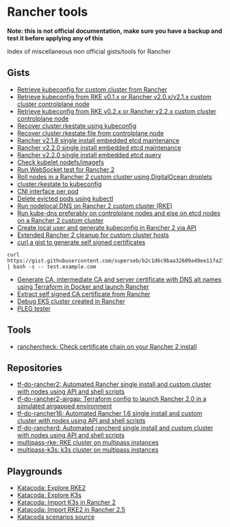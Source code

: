 # Rancher tools

**Note: this is not official documentation, make sure you have a backup and test it before applying any of this**

Index of miscellaneous non official gists/tools for Rancher

## Gists

- [Retrieve kubeconfig for custom cluster from Rancher](https://gist.github.com/superseb/f6cd637a7ad556124132ca39961789a4)
- [Retrieve kubeconfig from RKE v0.1.x or Rancher v2.0.x/v2.1.x custom cluster controlplane node](https://gist.github.com/superseb/3d8de6092ebc4b1581185197583f472a)
- [Retrieve kubeconfig from RKE v0.2.x or Rancher v2.2.x custom cluster controlplane node](https://gist.github.com/superseb/b14ed3b5535f621ad3d2aa6a4cd6443b)
- [Recover cluster.rkestate using kubeconfig](https://gist.github.com/superseb/649a64bdbca51e0cba5341d94608ae48)
- [Recover cluster.rkestate file from controlplane node](https://gist.github.com/superseb/e9f2628d1033cb20e54f6ee268683a7a)
- [Rancher v2.1.8 single install embedded etcd maintenance](https://gist.github.com/superseb/48037c0323147e603bc0197bd5ecb9b5)
- [Rancher v2.2.0 single install embedded etcd maintenance](https://gist.github.com/superseb/f223b15949c031983da2cb850f56a897)
- [Rancher v2.2.0 single install embedded etcd query](https://gist.github.com/superseb/d27253befe5e180334162c18187212fb)
- [Check kubelet nodefs/imagefs](https://gist.github.com/superseb/a4fa9640d801c54452132db8af51f2e4)
- [Run WebSocket test for Rancher 2](https://gist.github.com/superseb/89972344508e99b9336ad7eff78cb928)
- [Roll nodes in a Rancher 2 custom cluster using DigitalOcean droplets](https://gist.github.com/superseb/922f3be6eacc89fcc31a45353dc5aaf5)
- [cluster.rkestate to kubeconfig](https://gist.github.com/superseb/acb944e39c0166ec33aa1c43b5c61f8c)
- [CNI interface per pod](https://gist.github.com/superseb/4e0577a93ced88fa6fe5c39d2d778060)
- [Delete evicted pods using kubectl](https://gist.github.com/superseb/0f654d4e8945195e08fd1a2a061e0762)
- [Run nodelocal DNS on Rancher 2 custom cluster (RKE)](https://gist.github.com/superseb/0500a758cdb8bbac5dc47ca570738a1d)
- [Run kube-dns preferably on controlplane nodes and else on etcd nodes on a Rancher 2 custom cluster](https://gist.github.com/superseb/893e1d5b1e4fd19160d9611dbe63d073)
- [Create local user and generate kubeconfig in Rancher 2 via API](https://gist.github.com/superseb/cad9b87c844f166b9c9bf97f5dea1609)
- [Extended Rancher 2 cleanup for custom cluster hosts](https://gist.github.com/superseb/06539c6dcd377e118d72bfefdd444f81)
- [curl a gist to generate self signed certificates](https://gist.github.com/superseb/b2c1d6c9baa32609a49ee117a27bc700)
```
curl https://gist.githubusercontent.com/superseb/b2c1d6c9baa32609a49ee117a27bc700/raw/7cb196e974e13b213ac6ec3105971dd5e21e4c66/selfsignedcert.sh | bash -s -- test.example.com
```
- [Generate CA, intermediate CA and server certificate with DNS alt names using Terraform in Docker and launch Rancher](https://gist.github.com/superseb/14ce3c94e0d6896bb43b19b70543be67)
- [Extract self signed CA certificate from Rancher](https://gist.github.com/superseb/2732303f0c85d6aca8fab617ea262ebb)
- [Debug EKS cluster created in Rancher](https://gist.github.com/superseb/c6e8581eef5d01518b17544c07ea4032)
- [PLEG tester](https://gist.github.com/superseb/af32314125aac8e0aa7546239db55f82)

## Tools

- [ranchercheck: Check certificate chain on your Rancher 2 install](https://github.com/superseb/ranchercheck)

## Repositories

- [tf-do-rancher2: Automated Rancher single install and custom cluster with nodes using API and shell scripts](https://github.com/superseb/tf-do-rancher2)
- [tf-do-rancher2-airgap: Terraform config to launch Rancher 2.0 in a simulated airgapped environment](https://github.com/superseb/tf-do-rancher2-airgap/)
- [tf-do-rancher16: Automated Rancher 1.6 single install and custom cluster with nodes using API and shell scripts](https://github.com/superseb/tf-do-rancher16)
- [tf-do-rancherd: Automated rancherd single install and custom cluster with nodes using API and shell scripts](https://github.com/superseb/tf-do-rancherd)
- [multipass-rke: RKE cluster on multipass instances](https://github.com/superseb/multipass-rke)
- [multipass-k3s: k3s cluster on multipass instances](https://github.com/superseb/multipass-k3s)

## Playgrounds

- [Katacoda: Explore RKE2](https://katacoda.com/superseb/scenarios/rke2)
- [Katacoda: Explore K3s](https://katacoda.com/superseb/scenarios/k3s)
- [Katacoda: Import K3s in Rancher 2](https://www.katacoda.com/superseb/scenarios/rancher2-k3s-import)
- [Katacoda: Import RKE2 in Rancher 2.5](https://katacoda.com/superseb/scenarios/rancher25-rke2-import)
- [Katacoda scenarios source](https://github.com/superseb/katacoda-scenarios)
